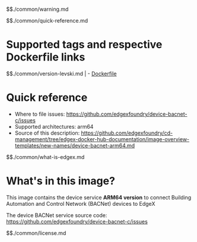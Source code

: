 $$./common/warning.md

$$./common/quick-reference.md

# Supported tags and respective Dockerfile links

$$./common/version-levski.md |
        - [Dockerfile](https://github.com/edgexfoundry/device-bacnet-c/blob/v2.3.0/scripts/Dockerfile.alpine)

# Quick reference

- Where to file issues: https://github.com/edgexfoundry/device-bacnet-c/issues
- Supported architectures: arm64
- Source of this description: https://github.com/edgexfoundry/cd-management/tree/edgex-docker-hub-documentation/image-overview-templates/new-names/device-bacnet-arm64.md

$$./common/what-is-edgex.md

# What's in this image?

This image contains the device service **ARM64 version** to connect Building Automation and Control Network (BACNet) devices to EdgeX

The device BACNet service source code: <https://github.com/edgexfoundry/device-bacnet-c/issues>

$$./common/license.md
